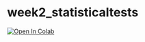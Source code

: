 # week2_statisticaltests
[![Open In Colab](https://colab.research.google.com/assets/colab-badge.svg)](https://colab.research.google.com/github/BIOL359A-FoundationsOfQBio-Spr24/week2_statisticaltests/blob/main/statistical_tests.ipynb)
